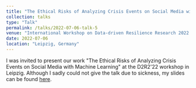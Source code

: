 ```yaml
---
title: "The Ethical Risks of Analyzing Crisis Events on Social Media with Machine Learning"
collection: talks
type: "Talk"
permalink: /talks/2022-07-06-talk-5
venue: "International Workshop on Data-driven Resilience Research 2022 (D2R2'22)"
date: 2022-07-06
location: "Leipzig, Germany"
---
```


I was invited to present our work "The Ethical Risks of Analyzing Crisis Events on Social Media with Machine Learning" at the D2R2'22 workshop in Leipzig. Although I sadly could not give the talk due to sickness, my slides can be found [here](https://dataweek.de/slides/2022-07-06-d2r2-22-programm-talk-3.pdf).